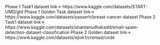 <head> Phase 1 Task1 dataset link-> https://www.kaggle.com/datasets/START-UMD/gtd </head>
<head>Phase 1 Golden Task dataset link-> https://www.kaggle.com/datasets/yasserh/breast-cancer-dataset</head>

<head>Phase 2 Task1 dataset link-> https://www.kaggle.com/datasets/shantanudhakadd/email-spam-detection-dataset-classification </head>

<head>Phase 2 Golden dataset link-> https://www.kaggle.com/datasets/ejlok1/cremad/code </head>
